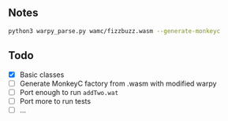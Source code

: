 ## Notes

```sh
python3 warpy_parse.py wamc/fizzbuzz.wasm --generate-monkeyc
```

## Todo
- [x] Basic classes
- [ ] Generate MonkeyC factory from .wasm with modified warpy
- [ ] Port enough to run `addTwo.wat`
- [ ] Port more to run tests
- [ ] ...